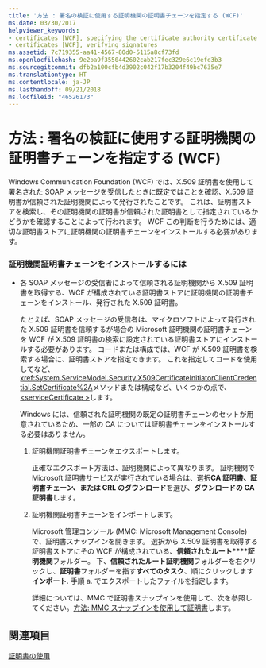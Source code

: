 ```yaml
---
title: '方法 : 署名の検証に使用する証明機関の証明書チェーンを指定する (WCF)'
ms.date: 03/30/2017
helpviewer_keywords:
- certificates [WCF], specifying the certificate authority certificate chain
- certificates [WCF], verifying signatures
ms.assetid: 7c719355-aa41-4567-80d0-5115a8cf73fd
ms.openlocfilehash: 9e2ba9f3550442602cab217fec329e6c19efd3b3
ms.sourcegitcommit: dfb2a100cfb4d3902c042f17b3204f49bc7635e7
ms.translationtype: HT
ms.contentlocale: ja-JP
ms.lasthandoff: 09/21/2018
ms.locfileid: "46526173"
---
```

# <a name="how-to-specify-the-certificate-authority-certificate-chain-used-to-verify-signatures-wcf"></a>方法 : 署名の検証に使用する証明機関の証明書チェーンを指定する (WCF)
Windows Communication Foundation (WCF) では、X.509 証明書を使用して署名された SOAP メッセージを受信したときに既定ではことを確認、X.509 証明書が信頼された証明機関によって発行されたことです。 これは、証明書ストアを検索し、その証明機関の証明書が信頼された証明書として指定されているかどうかを確認することによって行われます。 WCF この判断を行うためには、適切な証明書ストアに証明機関の証明書チェーンをインストールする必要があります。  
  
### <a name="to-install-a-certification-authority-certificate-chain"></a>証明機関証明書チェーンをインストールするには  
  
-   各 SOAP メッセージの受信者によって信頼される証明機関から X.509 証明書を取得する、WCF が構成されている証明書ストアに証明機関の証明書チェーンをインストール、発行された X.509 証明書。  
  
     たとえば、SOAP メッセージの受信者は、マイクロソフトによって発行された X.509 証明書を信頼するが場合の Microsoft 証明機関の証明書チェーンを WCF が X.509 証明書の検索に設定されている証明書ストアにインストールする必要があります。 コードまたは構成では、WCF が X.509 証明書を検索する場合に、証明書ストアを指定できます。 これを指定してコードを使用してなど、<xref:System.ServiceModel.Security.X509CertificateInitiatorClientCredential.SetCertificate%2A>メソッドまたは構成など、いくつかの点で、 [ \<serviceCertificate >](../../../../docs/framework/configure-apps/file-schema/wcf/servicecertificate-of-clientcredentials-element.md)します。  
  
     Windows には、信頼された証明機関の既定の証明書チェーンのセットが用意されているため、一部の CA については証明書チェーンをインストールする必要はありません。  
  
    1.  証明機関証明書チェーンをエクスポートします。  
  
         正確なエクスポート方法は、証明機関によって異なります。 証明機関で Microsoft 証明書サービスが実行されている場合は、選択**CA 証明書、証明書チェーン、または CRL のダウンロード**を選び、**ダウンロードの CA 証明書**します。  
  
    2.  証明機関証明書チェーンをインポートします。  
  
         Microsoft 管理コンソール (MMC: Microsoft Management Console) で、証明書スナップインを開きます。 選択から X.509 証明書を取得する証明書ストアにその WCF が構成されている、**信頼されたルート****証明機関**フォルダー。 下、**信頼されたルート証明機関**フォルダーを右クリックし、**証明書**フォルダーを指す**すべてのタスク**、順にクリックします**インポート**. 手順 a. でエクスポートしたファイルを指定します。  
  
         詳細については、MMC で証明書スナップインを使用して、次を参照してください。[方法: MMC スナップインを使用して証明書](../../../../docs/framework/wcf/feature-details/how-to-view-certificates-with-the-mmc-snap-in.md)します。  
  
## <a name="see-also"></a>関連項目  
 [証明書の使用](../../../../docs/framework/wcf/feature-details/working-with-certificates.md)
